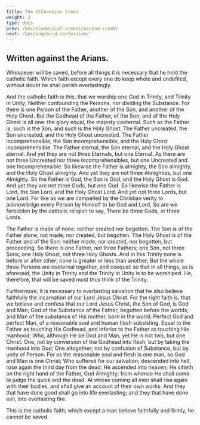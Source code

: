 ```yaml
---
Title: The Athanasian Creed
weight: 3
type: docs
prev: /boc/ecumenical-creeds/nicene-creed/
next: /boc/augsburg-confession/
---
```


## Written against the Arians.

Whosoever will be saved, before all things it is necessary that he hold the catholic faith. Which faith except every one do keep whole and undefiled, without doubt he shall perish everlastingly.

And the catholic faith is this, that we worship one God in Trinity, and Trinity in Unity; Neither confounding the Persons, nor dividing the Substance. For there is one Person of the Father, another of the Son, and another of the Holy Ghost. But the Godhead of the Father, of the Son, and of the Holy Ghost is all one: the glory equal, the majesty coeternal. Such as the Father is, such is the Son, and such is the Holy Ghost. The Father uncreated, the Son uncreated, and the Holy Ghost uncreated. The Father incomprehensible, the Son incomprehensible, and the Holy Ghost incomprehensible. The Father eternal, the Son eternal, and the Holy Ghost eternal. And yet they are not three Eternals, but one Eternal. As there are not three Uncreated nor three Incomprehensibles, but one Uncreated and one Incomprehensible. So likewise the Father is almighty, the Son almighty, and the Holy Ghost almighty. And yet they are not three Almighties, but one Almighty. So the Father is God, the Son is God, and the Holy Ghost is God. And yet they are not three Gods, but one God. So likewise the Father is Lord, the Son Lord, and the Holy Ghost Lord. And yet not three Lords, but one Lord. For like as we are compelled by the Christian verity to acknowledge every Person by Himself to be God and Lord, So are we forbidden by the catholic religion to say, There be three Gods, or three Lords.

The Father is made of none: neither created nor begotten. The Son is of the Father alone; not made, nor created, but begotten. The Holy Ghost is of the Father and of the Son: neither made, nor created, nor begotten, but proceeding. So there is one Father, not three Fathers; one Son, not three Sons; one Holy Ghost, not three Holy Ghosts. And in this Trinity none is before or after other; none is greater or less than another; But the whole three Persons are coeternal together, and coequal: so that in all things, as is aforesaid, the Unity in Trinity and the Trinity in Unity is to be worshiped. He, therefore, that will be saved must thus think of the Trinity.

Furthermore, it is necessary to everlasting salvation that he also believe faithfully the incarnation of our Lord Jesus Christ. For the right faith is, that we believe and confess that our Lord Jesus Christ, the Son of God, is God and Man; God of the Substance of the Father, begotten before the worlds; and Man of the substance of His mother, born in the world; Perfect God and perfect Man, of a reasonable soul and human flesh subsisting. Equal to the Father as touching His Godhead, and inferior to the Father as touching His manhood; Who, although He be God and Man, yet He is not two, but one Christ: One, not by conversion of the Godhead into flesh, but by taking the manhood into God; One altogether; not by confusion of Substance, but by unity of Person. For as the reasonable soul and flesh is one man, so God and Man is one Christ; Who suffered for our salvation; descended into hell, rose again the third day from the dead; He ascended into heaven; He sitteth on the right hand of the Father, God Almighty; from whence He shall come to judge the quick and the dead. At whose coming all men shall rise again with their bodies, and shall give an account of their own works. And they that have done good shall go into life everlasting; and they that have done evil, into everlasting fire.

This is the catholic faith; which except a man believe faithfully and firmly, he cannot be saved.

